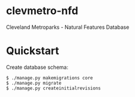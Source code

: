 # clevmetro-nfd
Cleveland Metroparks - Natural Features Database


# Quickstart

Create database schema:

```shell
$ ./manage.py makemigrations core
$ ./manage.py migrate
$ ./manage.py createinitialrevisions
```
